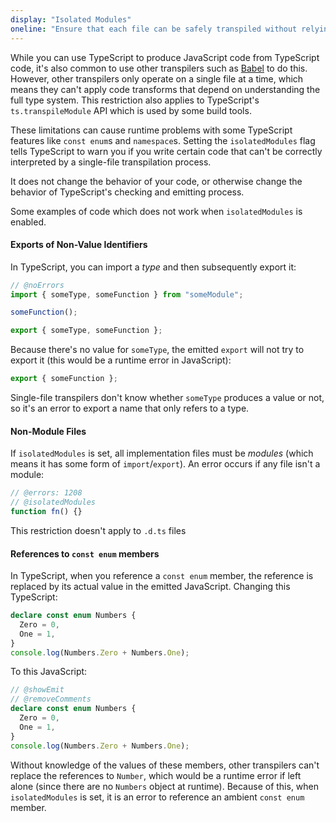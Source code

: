 ```yaml
---
display: "Isolated Modules"
oneline: "Ensure that each file can be safely transpiled without relying on other imports"
---
```


While you can use TypeScript to produce JavaScript code from TypeScript code, it's also common to use other transpilers such as [Babel](https://babeljs.io) to do this.
However, other transpilers only operate on a single file at a time, which means they can't apply code transforms that depend on understanding the full type system.
This restriction also applies to TypeScript's `ts.transpileModule` API which is used by some build tools.

These limitations can cause runtime problems with some TypeScript features like `const enum`s and `namespace`s.
Setting the `isolatedModules` flag tells TypeScript to warn you if you write certain code that can't be correctly interpreted by a single-file transpilation process.

It does not change the behavior of your code, or otherwise change the behavior of TypeScript's checking and emitting process.

Some examples of code which does not work when `isolatedModules` is enabled.

#### Exports of Non-Value Identifiers

In TypeScript, you can import a _type_ and then subsequently export it:

```ts twoslash
// @noErrors
import { someType, someFunction } from "someModule";

someFunction();

export { someType, someFunction };
```

Because there's no value for `someType`, the emitted `export` will not try to export it (this would be a runtime error in JavaScript):

```js
export { someFunction };
```

Single-file transpilers don't know whether `someType` produces a value or not, so it's an error to export a name that only refers to a type.

#### Non-Module Files

If `isolatedModules` is set, all implementation files must be _modules_ (which means it has some form of `import`/`export`). An error occurs if any file isn't a module:

```ts twoslash
// @errors: 1208
// @isolatedModules
function fn() {}
```

This restriction doesn't apply to `.d.ts` files

#### References to `const enum` members

In TypeScript, when you reference a `const enum` member, the reference is replaced by its actual value in the emitted JavaScript. Changing this TypeScript:

```ts twoslash
declare const enum Numbers {
  Zero = 0,
  One = 1,
}
console.log(Numbers.Zero + Numbers.One);
```

To this JavaScript:

```ts twoslash
// @showEmit
// @removeComments
declare const enum Numbers {
  Zero = 0,
  One = 1,
}
console.log(Numbers.Zero + Numbers.One);
```

Without knowledge of the values of these members, other transpilers can't replace the references to `Number`, which would be a runtime error if left alone (since there are no `Numbers` object at runtime).
Because of this, when `isolatedModules` is set, it is an error to reference an ambient `const enum` member.
